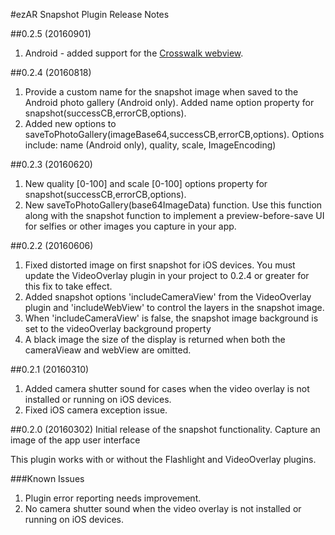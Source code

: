 #ezAR Snapshot Plugin Release Notes

##0.2.5 (20160901)
1. Android - added support for the [Crosswalk webview](https://crosswalk-project.org/). 


##0.2.4 (20160818)
1. Provide a custom name for the snapshot image when saved to the Android photo gallery (Android only). 
Added name option property for snapshot(successCB,errorCB,options).
2. Added new options to saveToPhotoGallery(imageBase64,successCB,errorCB,options). Options include:
name (Android only), quality, scale, ImageEncoding)


##0.2.3 (20160620)
1. New quality [0-100] and scale [0-100] options property for snapshot(successCB,errorCB,options). 
2. New saveToPhotoGallery(base64ImageData) function. Use this function along with the snapshot function 
to implement a preview-before-save UI for selfies or other images you capture in your app.


##0.2.2 (20160606)
1. Fixed distorted image on first snapshot for iOS devices. You must update the VideoOverlay plugin in your project to 0.2.4 or greater for 
this fix to take effect.
2. Added snapshot options 'includeCameraView' from the VideoOverlay plugin and  'includeWebView' to control the layers in the snapshot image.
3. When 'includeCameraView' is false, the snapshot image background is set to  the videoOverlay background property
4. A black image the size of the display is returned when both the cameraVieaw 
and webView are omitted.  


##0.2.1 (20160310)
1. Added camera shutter sound for cases when the video overlay is not installed or running on iOS devices.
2. Fixed iOS camera exception issue.


##0.2.0 (20160302)
Initial release of the snapshot functionality. Capture an image of the app user interface

This plugin works with or without the Flashlight and VideoOverlay plugins.

###Known Issues
1. Plugin error reporting needs improvement.
2. No camera shutter sound when the video overlay is not installed or running on iOS devices.

